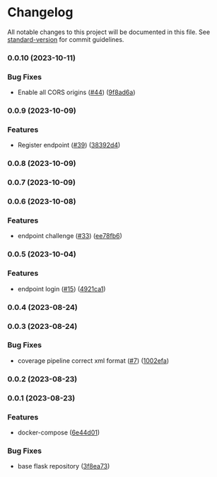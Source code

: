 # Changelog

All notable changes to this project will be documented in this file. See [standard-version](https://github.com/conventional-changelog/standard-version) for commit guidelines.

### 0.0.10 (2023-10-11)


### Bug Fixes

* Enable all CORS origins ([#44](https://github.com/hawks-atlanta/proxy-python/issues/44)) ([9f8ad6a](https://github.com/hawks-atlanta/proxy-python/commit/9f8ad6ae4dee09b18bd7e1f44d36f0c0ee7f4ced))

### 0.0.9 (2023-10-09)


### Features

* Register endpoint ([#39](https://github.com/hawks-atlanta/proxy-python/issues/39)) ([38392d4](https://github.com/hawks-atlanta/proxy-python/commit/38392d476c718eacc7e70e0bed98de08f2f1d186))

### 0.0.8 (2023-10-09)

### 0.0.7 (2023-10-09)

### 0.0.6 (2023-10-08)


### Features

* endpoint challenge ([#33](https://github.com/hawks-atlanta/proxy-python/issues/33)) ([ee78fb6](https://github.com/hawks-atlanta/proxy-python/commit/ee78fb6864d0f6616464439c5c177884e514cf29))

### 0.0.5 (2023-10-04)


### Features

* endpoint login ([#15](https://github.com/hawks-atlanta/proxy-python/issues/15)) ([4921ca1](https://github.com/hawks-atlanta/proxy-python/commit/4921ca11b886d950d7811f67ac573b7a9adc6831))

### 0.0.4 (2023-08-24)

### 0.0.3 (2023-08-24)


### Bug Fixes

* coverage pipeline correct xml format ([#7](https://github.com/hawks-atlanta/proxy-python/issues/7)) ([1002efa](https://github.com/hawks-atlanta/proxy-python/commit/1002efa3c86bcdc2e7954f8f9394780ac5f41198))

### 0.0.2 (2023-08-23)

### 0.0.1 (2023-08-23)


### Features

* docker-compose ([6e44d01](https://github.com/hawks-atlanta/frontend-python/commit/6e44d01abede6ace6b488c6131bc96bd3b884c6d))


### Bug Fixes

* base flask repository ([3f8ea73](https://github.com/hawks-atlanta/frontend-python/commit/3f8ea739fc267bc3bf6dc15c4cf540c511fe9419))
